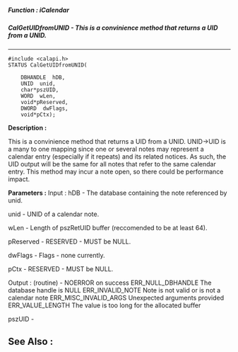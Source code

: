 ##### Function : iCalendar
##### CalGetUIDfromUNID - This is a convinience method that returns a UID from a UNID.
---
```
#include <calapi.h>
STATUS CalGetUIDfromUNID(

	DBHANDLE  hDB,
	UNID  unid,
	char*pszUID,
	WORD  wLen,
	void*pReserved,
	DWORD  dwFlags,
	void*pCtx);
```
**Description :**

This is a convinience method that returns a UID from a UNID.  UNID->UID is a 
many to one mapping since one or several notes may represent a calendar entry 
(especially if it repeats) and its related notices.
As such, the UID output will be the same for all notes that refer to the same 
calendar entry.
This method may incur a note open, so there could be performance impact.

**Parameters :**
Input :
hDB  -  The database containing the note referenced by unid.

unid  -  UNID of a calendar note.

wLen  -  Length of pszRetUID buffer (reccomended to be at least 64).

pReserved  -  RESERVED - MUST be NULL.

dwFlags  -  Flags - none currently.

pCtx  -  RESERVED - MUST be NULL.

Output :
(routine)  -  NOERROR on success
ERR_NULL_DBHANDLE			The database handle is NULL
ERR_INVALID_NOTE			Note is not valid or is not a calendar note
ERR_MISC_INVALID_ARGS		Unexpected arguments provided
ERR_VALUE_LENGTH			The value is too long for the allocated buffer


pszUID  -  


**See Also :**
---
